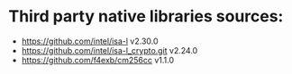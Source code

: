 # Third party native libraries sources:

- https://github.com/intel/isa-l v2.30.0
- https://github.com/intel/isa-l_crypto.git v2.24.0
- https://github.com/f4exb/cm256cc v1.1.0
